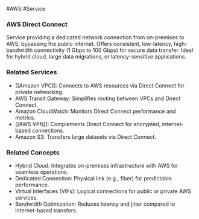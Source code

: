 #AWS #Service 
### AWS Direct Connect

Service providing a dedicated network connection from on-premises to AWS, bypassing the public internet. Offers consistent, low-latency, high-bandwidth connectivity (1 Gbps to 100 Gbps) for secure data transfer. Ideal for hybrid cloud, large data migrations, or latency-sensitive applications.

### Related Services

- [[Amazon VPC]]: Connects to AWS resources via Direct Connect for private networking.
- AWS Transit Gateway: Simplifies routing between VPCs and Direct Connect.
- Amazon CloudWatch: Monitors Direct Connect performance and metrics.
- [[AWS VPN]]: Complements Direct Connect for encrypted, internet-based connections.
- Amazon S3: Transfers large datasets via Direct Connect.

### Related Concepts

- Hybrid Cloud: Integrates on-premises infrastructure with AWS for seamless operations.
- Dedicated Connection: Physical link (e.g., fiber) for predictable performance.
- Virtual Interfaces (VIFs): Logical connections for public or private AWS services.
- Bandwidth Optimization: Reduces latency and jitter compared to internet-based transfers.